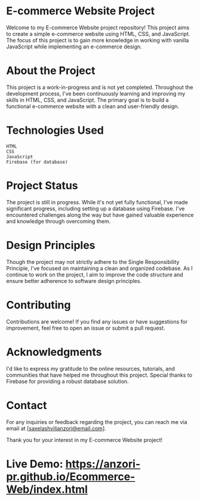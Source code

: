 # E-commerce Website Project

Welcome to my E-commerce Website project repository! This project aims to create a simple e-commerce website using HTML, CSS, and JavaScript. The focus of this project is to gain more knowledge in working with vanilla JavaScript while implementing an e-commerce design.

# About the Project

This project is a work-in-progress and is not yet completed. Throughout the development process, I've been continuously learning and improving my skills in HTML, CSS, and JavaScript. The primary goal is to build a functional e-commerce website with a clean and user-friendly design.

# Technologies Used

    HTML
    CSS
    JavaScript
    Firebase (for database)

# Project Status

The project is still in progress. While it's not yet fully functional, I've made significant progress, including setting up a database using Firebase. I've encountered challenges along the way but have gained valuable experience and knowledge through overcoming them.

# Design Principles

Though the project may not strictly adhere to the Single Responsibility Principle, I've focused on maintaining a clean and organized codebase. As I continue to work on the project, I aim to improve the code structure and ensure better adherence to software design principles.

# Contributing

Contributions are welcome! If you find any issues or have suggestions for improvement, feel free to open an issue or submit a pull request.

# Acknowledgments

I'd like to express my gratitude to the online resources, tutorials, and communities that have helped me throughout this project. Special thanks to Firebase for providing a robust database solution.

# Contact

For any inquiries or feedback regarding the project, you can reach me via email at [saxelashvilianzori@email.com].

Thank you for your interest in my E-commerce Website project!

# Live Demo: https://anzori-pr.github.io/Ecommerce-Web/index.html
